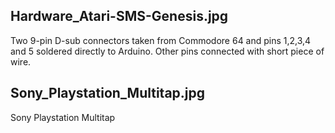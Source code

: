 ## Hardware_Atari-SMS-Genesis.jpg
Two 9-pin D-sub connectors taken from Commodore 64 and pins 1,2,3,4 and 5 soldered directly to Arduino. Other pins connected with short piece of wire.

## Sony_Playstation_Multitap.jpg
Sony Playstation Multitap
